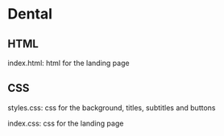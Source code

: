 # Dental

## HTML
index.html: html for the landing page

## CSS
styles.css: css for the background, titles, subtitles and buttons

index.css: css for the landing page

